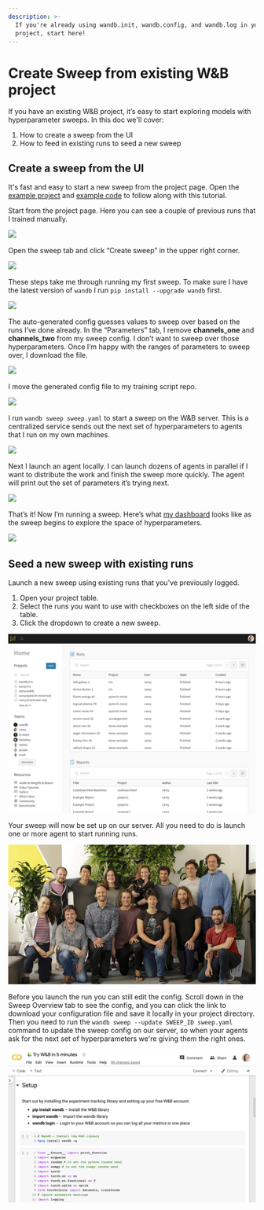 ```yaml
---
description: >-
  If you're already using wandb.init, wandb.config, and wandb.log in your
  project, start here!
---
```


# Create Sweep from existing W&B project

If you have an existing W&B project, it’s easy to start exploring models with hyperparameter sweeps. In this doc we'll cover:

1. How to create a sweep from the UI
2. How to feed in existing runs to seed a new sweep

## Create a sweep from the UI

It's fast and easy to start a new sweep from the project page. Open the [example project](https://app.wandb.ai/carey/pytorch-cnn-fashion) and [example code](https://github.com/wandb/examples/tree/master/pytorch-cnn-fashion) to follow along with this tutorial.

Start from the project page. Here you can see a couple of previous runs that I trained manually.

![](https://paper-attachments.dropbox.com/s_5D8914551A6C0AABCD5718091305DD3B64FFBA192205DD7B3C90EC93F4002090_1579062396185_image.png)

Open the sweep tab and click “Create sweep” in the upper right corner.

![](https://paper-attachments.dropbox.com/s_5D8914551A6C0AABCD5718091305DD3B64FFBA192205DD7B3C90EC93F4002090_1579062673820_image.png)

These steps take me through running my first sweep. To make sure I have the latest version of `wandb` I run `pip install --upgrade wandb` first.

![](https://paper-attachments.dropbox.com/s_5D8914551A6C0AABCD5718091305DD3B64FFBA192205DD7B3C90EC93F4002090_1579062719835_image.png)

The auto-generated config guesses values to sweep over based on the runs I’ve done already. In the “Parameters” tab, I remove **channels\_one** and **channels\_two** from my sweep config. I don’t want to sweep over those hyperparameters. Once I’m happy with the ranges of parameters to sweep over, I download the file.

![](https://paper-attachments.dropbox.com/s_5D8914551A6C0AABCD5718091305DD3B64FFBA192205DD7B3C90EC93F4002090_1579062904325_image.png)

I move the generated config file to my training script repo.

![](https://paper-attachments.dropbox.com/s_5D8914551A6C0AABCD5718091305DD3B64FFBA192205DD7B3C90EC93F4002090_1578430062927_sweep+yaml+move.png)

I run `wandb sweep sweep.yaml` to start a sweep on the W&B server. This is a centralized service sends out the next set of hyperparameters to agents that I run on my own machines.

![](https://paper-attachments.dropbox.com/s_5D8914551A6C0AABCD5718091305DD3B64FFBA192205DD7B3C90EC93F4002090_1579063801261_image.png)

Next I launch an agent locally. I can launch dozens of agents in parallel if I want to distribute the work and finish the sweep more quickly. The agent will print out the set of parameters it’s trying next.

![](https://paper-attachments.dropbox.com/s_5D8914551A6C0AABCD5718091305DD3B64FFBA192205DD7B3C90EC93F4002090_1579063895733_image.png)

That’s it! Now I’m running a sweep. Here’s what [my dashboard](https://app.wandb.ai/carey/pytorch-cnn-fashion/sweeps/v8dil26q) looks like as the sweep begins to explore the space of hyperparameters.

![](https://paper-attachments.dropbox.com/s_5D8914551A6C0AABCD5718091305DD3B64FFBA192205DD7B3C90EC93F4002090_1579066494222_image.png)

## Seed a new sweep with existing runs

Launch a new sweep using existing runs that you've previously logged.

1. Open your project table.
2. Select the runs you want to use with checkboxes on the left side of the table.
3. Click the dropdown to create a new sweep.

![](../../.gitbook/assets/image%20%2811%29.png)

Your sweep will now be set up on our server. All you need to do is launch one or more agent to start running runs.

![](../../.gitbook/assets/image%20%2814%29.png)

Before you launch the run you can still edit the config. Scroll down in the Sweep Overview tab to see the config, and you can click the link to download your configuration file and save it locally in your project directory. Then you need to run the `wandb sweep --update SWEEP_ID sweep.yaml` command to update the sweep config on our server, so when your agents ask for the next set of hyperparameters we're giving them the right ones.

![](../../.gitbook/assets/image%20%2821%29.png)

